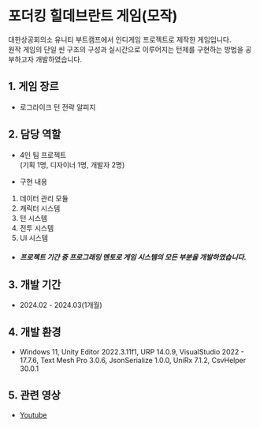 # 포더킹 힐데브란트 게임(모작)
대한상공회의소 유니티 부트캠프에서 인디게임 프로젝트로 제작한 게임입니다.  
원작 게임의 단일 씬 구조의 구성과 실시간으로 이루어지는 턴제를 구현하는 방법을 공부하고자 개발하였습니다.

## 1. 게임 장르
- 로그라이크 턴 전략 알피지
## 2. 담당 역할
- 4인 팀 프로젝트  
  (기획 1명, 디자이너 1명, 개발자 2명)

- 구현 내용
1) 데이터 관리 모듈
2) 캐릭터 시스템
3) 턴 시스템
4) 전투 시스템
5) UI 시스템

- ##### 프로젝트 기간 중 프로그래밍 멘토로 게임 시스템의 모든 부분을 개발하였습니다.
## 3. 개발 기간
- 2024.02 - 2024.03(1개월)
## 4. 개발 환경
- Windows 11, Unity Editor 2022.3.11f1, URP 14.0.9, VisualStudio 2022 - 17.7.6, Text Mesh Pro 3.0.6, JsonSerialize 1.0.0, UniRx 7.1.2, CsvHelper 30.0.1
## 5. 관련 영상
- [Youtube](https://youtu.be/vtVbxJWuuAc?si=fsrotBrl_dKRG4Ko)
